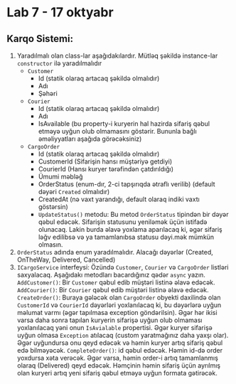 # Lab 7 - 17 oktyabr
## Karqo Sistemi:
1. Yaradılmalı olan class-lar aşağıdakılardır. Mütləq şəkildə instance-lar `constructor` ilə yaradılmalıdır
    - `Customer`
        - Id (statik olaraq artacaq şəkildə olmalıdır)
        - Adı
        - Şəhəri
    - `Courier`
        - Id (statik olaraq artacaq şəkildə olmalıdır)
        - Adı
        - IsAvailable (bu property-i kuryerin hal hazirda sifariş qəbul etməyə uyğun olub olmamasını göstərir. Bununla bağlı əməliyyatları aşağıda görəcəksiniz)
    - `CargoOrder`
        - Id (statik olaraq artacaq şəkildə olmalıdır)
        - CustomerId (Sifarişin hansı müştəriyə getdiyi)
        - CourierId (Hansı kuryer tərəfindən çatdırıldığı)
        - Ümumi məbləğ
        - OrderStatus (enum-dır, 2-ci tapşırıqda ətraflı verilib) (default dəyəri `Created` olmalıdır)
        - CreatedAt (nə vaxt yarandığı, default olaraq indiki vaxtı göstərsin)
        - `UpdateStatus()` metodu:
            Bu metod `OrderStatus` tipindən bir dəyər qəbul edəcək. Sifarişin statusunu yeniləmək üçün istifadə olunacaq. Lakin burda əlavə yoxlama aparılacaq ki, əgər sifariş ləğv edilibsə və ya tamamlanıbsa statusu dəyi.mək mümkün olmasın. 
2. `OrderStatus` adında enum yaradılmalıdır. Alacağı dəyərlər (Created, OnTheWay, Delivered, Cancelled)
3. `ICargoService` interfeysi:
    Özündə `Customer`, `Courier` və `CargoOrder` listləri saxyalacaq. Aşağıdakı metodları bacardığınız qədər `async` yazın.
    `AddCustomer()`: Bir `Customer` qəbul edib müştəri listinə əlavə edəcək.
    `AddCourier()`: Bir `Courier` qəbul edib müştəri listinə əlavə edəcək.
    `CreateOrder()`: Buraya gələcək olan `CargoOrder` obyekti daxilində olan `CustomerId` və `CourierId` dəyərləri yoxlanılacaq ki, bu dəyərlərə uyğun məlumat varmı (əgər tapılmasa exception göndərilsin). Əgər hər ikisi varsa daha sonra tapılan kuryerin sifarişə uyğun olub olmaması yoxlanılacaq yəni onun `IsAvialable` propertisi. Əgər kuryer sifarişə uyğun olmasa `Exception` atılacaq (custom yaratmağınız daha yaxşı olar). Əgər uyğundursa onu qeyd edəcək və həmin kuryer artıq sifariş qəbul edə bilməyəcək.
    `CompleteOrder()`: id qəbul edəcək. Həmin id-də order yoxdursa xəta verəcək. Əgər varsa, həmin order-i artıq tamamlanmış olaraq (Delivered) qeyd edəcək. Həmçinin həmin sifariş üçün ayrılmış olan kuryeri artıq yeni sifariş qəbul etməyə uyğun formata gətirəcək.
